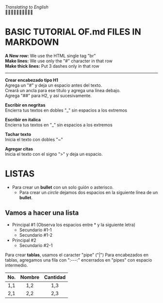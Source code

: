 _Translating to English_ <br/>
🐙🐙🐙🐙🐙🐙🐙🐙🐙🐙 
#
# BASIC TUTORIAL OF.md FILES IN MARKDOWN

__A New row:__ We use the HTML single tag "br" <br/>
__Make lines:__ We use only the "#" character in that row<br/>
__Make thick lines:__ Put 3 dashes only in that row<br/>

---

__Crear encabezado tipo H1__ <br/>
Agrega un "#" y deja un espacio antes del texto. <br/>
Creará un ancla para ese título y agrega una línea debajo. <br/>
Agrega "##" para H2, y así sucesivamente. <br/>

__Escribir en negritas__ <br/>
Encierra tus textos en dobles "_" sin espacios a los extremos

__Escribir en italica__ <br/>
Encierra tus textos en "_" sin espacios a los extremos

__Tachar texto__ <br/>
Inicia el texto con dobles "~"

__Agregar citas__ <br/>
Inicia el texto con el signo ">" y deja un espacio.


# LISTAS

- Para crear un __bullet__ con un solo guión o asterisco.
  * Para crear un _circle_ dejamos dos espacios en la siguiente línea de un __bullet__.

Vamos a hacer una lista
-----------------------
* Principal #1 (Observa los espacios entre * y la siguiente letra)
  * Secundario #1-1
  * Secundario #1-2
* Principal #2
  * Secundario #2-1
  
Para crear __tablas__, usamos el caracter "pipe" ("|")
Para encabezados en tablas, agregamos una fila con ":---:" encerrados en "pipes" con espacio intermedio.
  
| No. | Nombre | Cantidad |
| :---: | :---: | :-----: |
| 1,1 | 1,2 | 1,3 |
| 2,1 | 2,2 | 2,3 |

